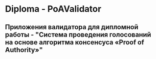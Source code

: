 # Diploma - PoAValidator

## Приложения валидатора для дипломной работы - "Система проведения голосований на основе алгоритма консенсуса «Proof of Authority»"


